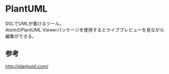 # PlantUML

DSLでUMLが書けるツール。  
AtomのPlantUML Viewerパッケージを使用するとライブプレビューを見ながら編集ができる。  

## 参考
http://plantuml.com/
